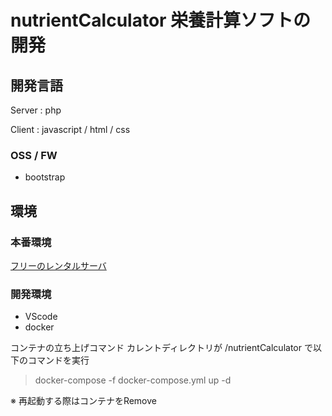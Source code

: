 # nutrientCalculator  栄養計算ソフトの開発

## 開発言語

Server : php

Client : javascript / html / css

### OSS / FW

- bootstrap

## 環境

### 本番環境

<a href="https://www.xfree.ne.jp/server/dynamic.php" target="_blank">フリーのレンタルサーバ</a>	

### 開発環境

- VScode
- docker

コンテナの立ち上げコマンド
カレントディレクトリが /nutrientCalculator で以下のコマンドを実行

> docker-compose -f docker-compose.yml up -d

※ 再起動する際はコンテナをRemove
